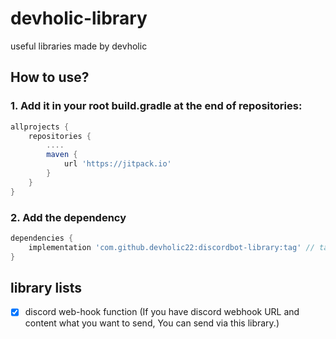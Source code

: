 # devholic-library
useful libraries made by devholic  

## How to use?
### 1. Add it in your root build.gradle at the end of repositories:
```groovy
allprojects {
    repositories {
        ....
        maven {
            url 'https://jitpack.io'
        }
    }
}
```
### 2. Add the dependency
```groovy
dependencies {
    implementation 'com.github.devholic22:discordbot-library:tag' // tag means the latest tag
}
```
## library lists
- [x] discord web-hook function (If you have discord webhook URL and content what you want to send, You can send via this library.)
